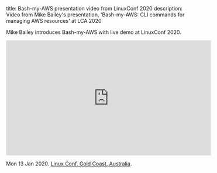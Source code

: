 title: Bash-my-AWS presentation video from LinuxConf 2020
description: Video from Mike Bailey's presentation, 'Bash-my-AWS: CLI commands for managing AWS resources' at LCA 2020

Mike Bailey introduces Bash-my-AWS with live demo at LinuxConf 2020.

<iframe width="560" height="315" src="https://www.youtube.com/embed/UbH_cg7Ev1Q" frameborder="0" allow="accelerometer; autoplay; encrypted-media; gyroscope; picture-in-picture" allowfullscreen></iframe>

Mon 13 Jan 2020. [Linux Conf. Gold Coast, Australia](https://linux.conf.au/schedule/presentation/144/).
